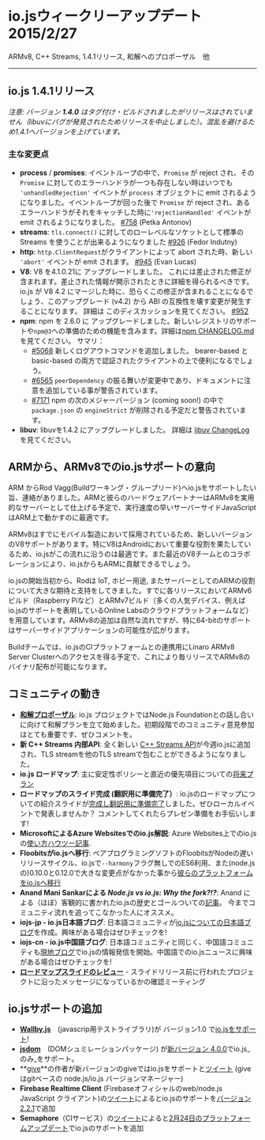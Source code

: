 <!-- # io.js Week of February 27th
ARMv8, C++ Streams, 1.4.1 release, a proposal for reconciliation and more. -->

# io.jsウィークリーアップデート 2015/2/27
ARMv8, C++ Streams, 1.4.1リリース, 和解へのプロポーザル　他

---

<!--
# io.js 1.4.1 Release
-->

## io.js 1.4.1リリース

<!--
 _Note: version **1.4.0** was tagged and built but not released. A libuv bug was discovered in the process so the release was aborted. We have jumped to 1.4.1 to avoid confusion._
 -->

_注意: バージョン **1.4.0** はタグ付け・ビルドされましたがリリースはされていません（libuvにバグが発見されたためリリースを中止しました）。混乱を避けるため1.4.1へバージョンを上げています。_

<!--
 ## Notable changes
-->

### 主な変更点

* **process** / **promises**:  イベントループの中で、`Promise` が reject され、その `Promise` に対してのエラーハンドラが一つも存在しない時はいつでも `'unhandledRejection'` イベントが `process` オブジェクトに emit されるようになりました。イベントループが回った後で `Promise` が reject され、あるエラーハンドラがそれをキャッチした時に`'rejectionHandled'` イベントが emit されるようになりました。  [#758](https://github.com/iojs/io.js/pull/758) (Petka Antonov)
* **streams**: `tls.connect()` に対してのローレベルなソケットとして標準の Streams を使うことが出来るようになりました [#926](https://github.com/iojs/io.js/pull/926) (Fedor Indutny)
* **http**: `http.ClientRequest`がクライアントによって abort された時、新しい `'abort'` イベントが emit されます。 [#945](https://github.com/iojs/io.js/pull/945) (Evan Lucas)
* **V8**: V8 を4.1.0.21に アップグレードしました。 これには差止された修正が含まれます。差止された情報が開示されたときに詳細を得られるべきです。io.js が V8 4.2 にマージした時に、恐らくこの修正が含まれることになるでしょう、このアップグレード (v4.2) から ABI の互換性を壊す変更が発生することになります。 詳細は このディスカッションを見てください。 [#952](https://github.com/iojs/io.js/pull/952)
* **npm**: npm を 2.6.0 に アップグレードしました。新しいレジストリのサポートや`npm@3`への準備のための機能を含みます。詳細は[npm CHANGELOG.md](https://github.com/npm/npm/blob/master/CHANGELOG.md#v260-2015-02-12)を見てください。 サマリ：
  * [#5068](https://github.com/npm/npm/issues/5068) 新しくログアウトコマンドを追加しました。 bearer-based と basic-based の両方で認証されたクライアントの上で便利になるでしょう。
  * [#6565](https://github.com/npm/npm/issues/6565) `peerDependency` の振る舞いが変更中であり、ドキュメントに注意を追加している事が警告されています。
  * [#7171](https://github.com/npm/npm/issues/7171) npm の次のメジャーバージョン (coming soon!) の中で `package.json` の `engineStrict` が削除される予定だと警告されています。
* **libuv**: libuvを1.4.2 にアップグレードしました。 詳細は [libuv ChangeLog](https://github.com/libuv/libuv/blob/v1.x/ChangeLog) を見てください。


<!--
# ARM offers support for io.js on ARMv8
-->

## ARMから、ARMv8でのio.jsサポートの意向

<!--
ARM contacted Rod Vagg, lead of the io.js Build Working Group, to offer their support to the io.js project. ARM and their hardware partners are on track to make ARMv8 a viable server platform and the nimble nature of server-side JavaScript make it a perfect fit to run on the new ARM.
-->

ARM からRod Vagg(Buildワーキング・グループリード)へio.jsをサポートしたい旨、連絡がありました。ARMと彼らのハードウェアパートナーはARMv8を実用的なサーバーとして仕上げる予定で、実行速度の早いサーバーサイドJavaScriptはARM上で動かすのに最適です。

<!--
 Since ARMv8 is already being adopted by mobile device manufacturers, newer versions of V8 already have good support. Because of V8's pivotal role in Android, io.js is perfectly suited to track that support, and even contribute to it given our new relationships with the V8 team.
 -->

ARMv8はすでにモバイル製造において採用されているため、新しいバージョンのV8サポートがあります。特にV8はAndroidにおいて重要な役割を果たしているため、io.jsがこの流れに沿うのは最適です。また最近のV8チームとのコラボレーションにより、io.jsからもARMに貢献できるでしょう。

<!--
 From the beginning of the io.js project, Rod has championed the role of ARM for io.js, for IoT, hobbyist, and server use. We already have ARMv6 builds of each release for devices such as Raspberry Pi. and ARMv7 builds for many more popular devices (including the Online Labs ARM-based cloud platform, who have also offered help to io.js). ARMv8 is the logical extension of this, but also has exciting potential for server-side applications, particularly given the new 64-bit support.
 -->

io.jsの開始当初から、Rodは IoT, ホビー用途, またサーバーとしてのARMの役割について大きな期待と支持をしてきました。すでに各リリースにおいてARMv6ビルド（Raspberry Piなど）とARMv7ビルド（多くの人気デバイス、例えばio.jsのサポートを表明しているOnline Labsのクラウドプラットフォームなど）を用意しています。ARMv8の追加は自然な流れですが、特に64-bitのサポートはサーバーサイドアプリケーションの可能性が広がります。

<!--
The build team is in the process of being given access to the Linaro ARMv8 Server Cluster for integration with the io.js CI platform, which should eventually lead to regular ARMv8 binary releases.
-->

Buildチームでは、io.jsのCIプラットフォームとの連携用にLinaro ARMv8 Server Clusterへのアクセスを得る予定で、これにより毎リリースでARMv8のバイナリ配布が可能になります。

<!--
## Community Updates
-->

## コミュニティの動き

<!--
* [**Reconciliation Proposal**](https://github.com/iojs/io.js/issues/978): The io.js project is preparing a plan for reconciliation that can be brought to The Node.js Foundation. Input from the community is very important at this early stage so please leave a comment.
* **New internal C++ Streams API**: A [fresh C++ Streams API](https://github.com/iojs/io.js/commit/b9686233fc0be679d7ba1262b611711629ee334e) landed in io.js this week, allowing you to wrap a TLS stream into another TLS stream.
* **io.js Roadmap**: [The Roadmap](https://github.com/iojs/io.js/blob/v1.x/ROADMAP.md) is the plan for the future of io.js. It presents the plans for the stability policy, and lists what the immediate priorities for io.js as a whole are.
* **Roadmap Slides Finished and Ready for Translation**: The set of introductory slides for the Roadmap of io.js [have been finished, and are ready for translation](https://github.com/iojs/roadmap/issues/18). Do you think you could present them to a group near you? Comment and we'll work with you to prepare you to present!
* **Microsoft io.js How-To for Azure Websites**: Microsoft [published a how-to](http://azure.microsoft.com/en-us/documentation/articles/web-sites-nodejs-iojs/) tutorial for their Azure platform that describes how to use io.js with Azure Websites.
* **Floobits moves to io.js**: The code pairing software Floobits [converted their platform to io.js](https://news.floobits.com/2015/02/23/on-moving-to-io.js/), in part because of frustration with Node's slower release cycle, because the inclusion of more ES6 features without the need for the `--harmony` flag, and because they felt changes from 0.10.0 to 0.12.0 weren't very big.
* **Anand Mani Sankar's _Node.js vs io.js: Why the fork?!?_**: Anand wrote a good, for the most part objective, [post about the recent history of io.js](http://anandmanisankar.com/posts/nodejs-iojs-why-the-fork/#.VO82hE60PVw.twitter), and what we hope to achieve with it. A good read for people who aren't engaged in the community to catch up with.
* **iojs-jp - New io.js Japanese Blog**: The iojs-jp community has created a [localized io.js related blog](http://blog.iojs.jp/) to disseminate content in their language. If you're interested, take a look!
* **iojs-cn - New io.js Chinese Blog**: Similarly to the iojs-jp community, the iojs-cn community created a [localized blog](http://cn.iojs.org/) to publish posts about io.js to in their language. Make sure to visit if you're curious about iojs-cn or Chinese news about io.js!
* **[Roadmap Slides Review](https://www.youtube.com/watch?v=etI_UD4wXlo)** - A review of the roadmap slides before they were released to ensure they met with the message the project upholds.
-->

* [**和解プロポーザル**](https://github.com/iojs/io.js/issues/978): io.js プロジェクトではNode.js Foundationとの話し合いに向けて和解プランを立て始めました。初期段階でのコミュニティ意見参加はとても重要です、ぜひコメントを。
* **新 C++ Streams 内部API**: 全く新しい [C++ Streams API](https://github.com/iojs/io.js/commit/b9686233fc0be679d7ba1262b611711629ee334e)が今週io.jsに追加され、TLS streamを他のTLS streamで包むことができるようになりました。
* **io.js ロードマップ**: 主に安定性ポリシーと直近の優先項目についての[将来プラン](https://github.com/iojs/io.js/blob/v1.x/ROADMAP.md)
* **ロードマップのスライド完成 (翻訳用に準備完了）**: io.jsのロードマップについての紹介スライドが[完成し翻訳用に準備完了](https://github.com/iojs/roadmap/issues/18)しました。ぜひローカルイベントで発表しませんか？ コメントしてくれたらプレゼン準備をお手伝いします!
* **MicrosoftによるAzure Websitesでのio.js解説**: Azure Websites上でのio.jsの[使い方ハウツー記事](http://azure.microsoft.com/en-us/documentation/articles/web-sites-nodejs-iojs/).
* **Floobitsがio.jsへ移行**: ペアプログラミングソフトのFloobitsがNodeの遅いリリースサイクル、io.jsで`--harmony`フラグ無しでのES6利用、また(node.jsの)0.10.0と0.12.0で大きな変更点がなかった事から[彼らのプラットフォームをio.jsへ移行](https://news.floobits.com/2015/02/23/on-moving-to-io.js/)
* **Anand Mani Sankarによる _Node.js vs io.js: Why the fork?!?_**: Anand による（ほぼ）客観的に書かれたio.jsの歴史とゴールついての[記事](http://anandmanisankar.com/posts/nodejs-iojs-why-the-fork/#.VO82hE60PVw.twitter)。 今までコミュニティ流れを追ってこなかった人にオススメ。
* **iojs-jp - io.js日本語ブログ**: 日本語コミュニティが[io.jsについての日本語ブログ](http://blog.iojs.jp/)を作成。興味がある場合はぜひチェックを!
* **iojs-cn - io.js中国語ブログ**: 日本語コミュニティと同じく、中国語コミュニティも[現地ブログ](http://cn.iojs.org/)でio.jsの情報発信を開始。中国語でのio.jsニュースに興味がある場合はぜひチェックを!
* **[ロードマップスライドのレビュー](https://www.youtube.com/watch?v=etI_UD4wXlo)** - スライドリリース前に行われたプロジェクトに沿ったメッセージになっているかの確認ミーティング

<!--
# io.js Support Added
-->

## io.jsサポートの追加

<!--
* **[Wallby.js](http://wallabyjs.com/)**, a while-you-write testing library for JavaScript, hit version 1.0 and [added support for io.js](http://dm.gl/2015/02/23/wallaby-version-one/)!
* **[jsdom](https://github.com/tmpvar/jsdom)**, an implementation of the WHATWG DOM and HTML standards, just hit [version 4.0.0](https://github.com/tmpvar/jsdom/blob/master/Changelog.md#400), which added a _requirement_ of io.js.
* **[give](https://github.com/mmalecki/give)**'s creator [tweeted](https://twitter.com/maciejmalecki/status/569629100215816192) that newer versions of give support io.js. Give is a git-based node.js/io.js version manager.
* The **Firebase Realtime Client**, the official web/node.js JavaScript client for Firebase, [tweeted](https://twitter.com/FirebaseRelease/status/570000737343647744) that they added support for io.js in [version 2.2.1](https://www.firebase.com/docs/web/changelog.html#section-realtime-client)
* **Semaphore**, a hosted continuous integrations service, [tweeted](https://twitter.com/semaphoreapp/status/570987355005431809) about added io.js support in their [Platform update on February 24th, 2015](https://semaphoreapp.com/blog/2015/02/17/platform-update-on-february-24th.html?utm_source=twitter&utm_medium=social&utm_content=platform_update_launch&utm_campaign=platformupdate).
-->

* **[Wallby.js](http://wallabyjs.com/)**　(javascrip用テストライブラリ)が バージョン1.0 で[io.jsをサポート](http://dm.gl/2015/02/23/wallaby-version-one/)!
* **[jsdom](https://github.com/tmpvar/jsdom)**　(DOMシュミレーションパッケージ) が[新バージョン 4.0.0](https://github.com/tmpvar/jsdom/blob/master/Changelog.md#400)でio.js_のみ_をサポート。
* **[give](https://github.com/mmalecki/give)**の作者が新バージョンのgiveではio.jsをサポートと[ツイート](https://twitter.com/maciejmalecki/status/569629100215816192) (giveはgitベースの node.js/io.js バージョンマネージャー)
* **Firebase Realtime Client** (Firebaseオフィシャルのweb/node.js JavaScript クライアント)の[ツイート](https://twitter.com/FirebaseRelease/status/570000737343647744)によるとio.jsのサポートを[バージョン 2.2.1](https://www.firebase.com/docs/web/changelog.html#section-realtime-client)で追加
* **Semaphore**（CIサービス）の[ツイート](https://twitter.com/semaphoreapp/status/570987355005431809)によると[2月24日のプラットフォームアップデート](https://semaphoreapp.com/blog/2015/02/17/platform-update-on-february-24th.html?utm_source=twitter&utm_medium=social&utm_content=platform_update_launch&utm_campaign=platformupdate)でio.jsのサポートを追加
